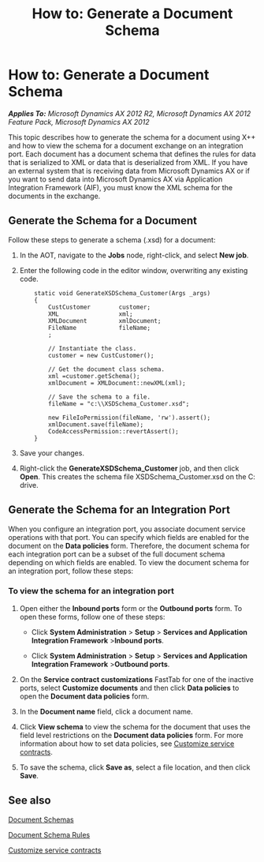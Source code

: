 ﻿---
title: 'How to: Generate a Document Schema'
TOCTitle: 'How to: Generate a Document Schema'
ms:assetid: 8eb8ac27-5bc1-475f-a186-adf9c467b55e
ms:mtpsurl: https://technet.microsoft.com/en-us/library/Bb496531(v=AX.60)
ms:contentKeyID: 35246490
ms.date: 11/07/2012
mtps_version: v=AX.60
---

# How to: Generate a Document Schema 


_**Applies To:** Microsoft Dynamics AX 2012 R2, Microsoft Dynamics AX 2012 Feature Pack, Microsoft Dynamics AX 2012_

This topic describes how to generate the schema for a document using X++ and how to view the schema for a document exchange on an integration port. Each document has a document schema that defines the rules for data that is serialized to XML or data that is deserialized from XML. If you have an external system that is receiving data from Microsoft Dynamics AX or if you want to send data into Microsoft Dynamics AX via Application Integration Framework (AIF), you must know the XML schema for the documents in the exchange.

## Generate the Schema for a Document

Follow these steps to generate a schema (.xsd) for a document:

1.  In the AOT, navigate to the **Jobs** node, right-click, and select **New job**.

2.  Enter the following code in the editor window, overwriting any existing code.
    ```X++
        static void GenerateXSDSchema_Customer(Args _args)
        {
            CustCustomer        customer;
            XML                 xml;
            XMLDocument         xmlDocument;
            FileName            fileName;
            ;
        
            // Instantiate the class.
            customer = new CustCustomer();
        
            // Get the document class schema.
            xml =customer.getSchema();
            xmlDocument = XMLDocument::newXML(xml);
        
            // Save the schema to a file.
            fileName = "c:\\XSDSchema_Customer.xsd";
        
            new FileIoPermission(fileName, 'rw').assert();
            xmlDocument.save(fileName);
            CodeAccessPermission::revertAssert();
        }
    ```
3.  Save your changes.

4.  Right-click the **GenerateXSDSchema\_Customer** job, and then click **Open**. This creates the schema file XSDSchema\_Customer.xsd on the C: drive.

## Generate the Schema for an Integration Port

When you configure an integration port, you associate document service operations with that port. You can specify which fields are enabled for the document on the **Data policies** form. Therefore, the document schema for each integration port can be a subset of the full document schema depending on which fields are enabled. To view the document schema for an integration port, follow these steps:

### To view the schema for an integration port

1.  Open either the **Inbound ports** form or the **Outbound ports** form. To open these forms, follow one of these steps:
    
      - Click **System Administration** \> **Setup** \> **Services and Application Integration Framework** \>**Inbound ports**.
    
      - Click **System Administration** \> **Setup** \> **Services and Application Integration Framework** \>**Outbound ports**.

2.  On the **Service contract customizations** FastTab for one of the inactive ports, select **Customize documents** and then click **Data policies** to open the **Document data policies** form.

3.  In the **Document name** field, click a document name.

4.  Click **View schema** to view the schema for the document that uses the field level restrictions on the **Document data policies** form. For more information about how to set data policies, see [Customize service contracts](customize-service-contracts.md).

5.  To save the schema, click **Save as**, select a file location, and then click **Save**.

## See also

[Document Schemas](document-schemas.md)

[Document Schema Rules](document-schema-rules.md)

[Customize service contracts](customize-service-contracts.md)

